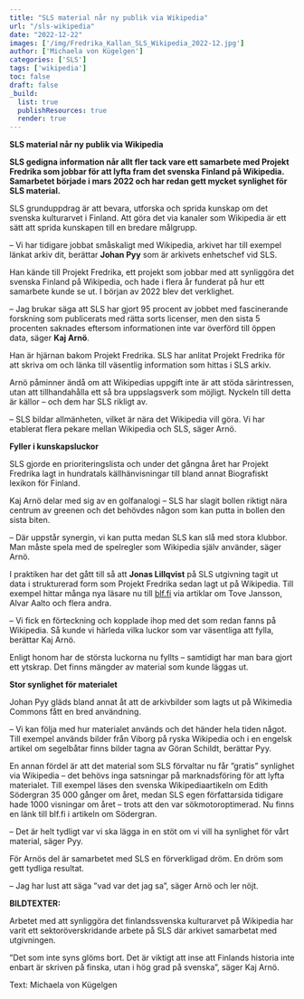 ```yaml
---
title: "SLS material når ny publik via Wikipedia"
url: "/sls-wikipedia"
date: "2022-12-22"
images: ['/img/Fredrika_Kallan_SLS_Wikipedia_2022-12.jpg']
author: ['Michaela von Kügelgen']
categories: ['SLS']
tags: ['wikipedia']
toc: false
draft: false
_build:
  list: true
  publishResources: true
  render: true
---
```


**SLS material når ny publik via Wikipedia**

**SLS gedigna information når allt fler tack vare ett samarbete med Projekt Fredrika som jobbar för att lyfta fram det svenska Finland på Wikipedia. Samarbetet började i mars 2022 och har redan gett mycket synlighet för SLS material.**

SLS grunduppdrag är att bevara, utforska och sprida kunskap om det svenska kulturarvet i Finland. Att göra det via kanaler som Wikipedia är ett sätt att sprida kunskapen till en bredare målgrupp.

– Vi har tidigare jobbat småskaligt med Wikipedia, arkivet har till exempel länkat arkiv dit, berättar **Johan Pyy** som är arkivets enhetschef vid SLS.

Han kände till Projekt Fredrika, ett projekt som jobbar med att synliggöra det svenska Finland på Wikipedia, och hade i flera år funderat på hur ett samarbete kunde se ut. I början av 2022 blev det verklighet.

– Jag brukar säga att SLS har gjort 95 procent av jobbet med fascinerande forskning som publicerats med rätta sorts licenser, men den sista 5 procenten saknades eftersom informationen inte var överförd till öppen data, säger **Kaj Arnö**.

Han är hjärnan bakom Projekt Fredrika. SLS har anlitat Projekt Fredrika för att skriva om och länka till väsentlig information som hittas i SLS arkiv.

Arnö påminner ändå om att Wikipedias uppgift inte är att stöda särintressen, utan att tillhandahålla ett så bra uppslagsverk som möjligt. Nyckeln till detta är källor – och dem har SLS rikligt av.

– SLS bildar allmänheten, vilket är nära det Wikipedia vill göra. Vi har etablerat flera pekare mellan Wikipedia och SLS, säger Arnö.

**Fyller i kunskapsluckor**

SLS gjorde en prioriteringslista och under det gångna året har Projekt Fredrika lagt in hundratals källhänvisningar till bland annat Biografiskt lexikon för Finland.

Kaj Arnö delar med sig av en golfanalogi – SLS har slagit bollen riktigt nära centrum av greenen och det behövdes någon som kan putta in bollen den sista biten.

– Där uppstår synergin, vi kan putta medan SLS kan slå med stora klubbor. Man måste spela med de spelregler som Wikipedia själv använder, säger Arnö.

I praktiken har det gått till så att **Jonas Lillqvist** på SLS utgivning tagit ut data i strukturerad form som Projekt Fredrika sedan lagt ut på Wikipedia. Till exempel hittar många nya läsare nu till [blf.fi](http://blf.fi) via artiklar om Tove Jansson, Alvar Aalto och flera andra.

– Vi fick en förteckning och kopplade ihop med det som redan fanns på Wikipedia. Så kunde vi härleda vilka luckor som var väsentliga att fylla, berättar Kaj Arnö.

Enligt honom har de största luckorna nu fyllts – samtidigt har man bara gjort ett ytskrap. Det finns mängder av material som kunde läggas ut.

**Stor synlighet för materialet**

Johan Pyy gläds bland annat åt att de arkivbilder som lagts ut på Wikimedia Commons fått en bred användning.

– Vi kan följa med hur materialet används och det händer hela tiden något. Till exempel används bilder från Viborg på ryska Wikipedia och i en engelsk artikel om segelbåtar finns bilder tagna av Göran Schildt, berättar Pyy.

En annan fördel är att det material som SLS förvaltar nu får ”gratis” synlighet via Wikipedia – det behövs inga satsningar på marknadsföring för att lyfta materialet. Till exempel läses den svenska Wikipediaartikeln om Edith Södergran 35 000 gånger om året, medan SLS egen författarsida tidigare hade 1000 visningar om året – trots att den var sökmotoroptimerad. Nu finns en länk till blf.fi i artikeln om Södergran.

– Det är helt tydligt var vi ska lägga in en stöt om vi vill ha synlighet för vårt material, säger Pyy.

För Arnös del är samarbetet med SLS en förverkligad dröm. En dröm som gett tydliga resultat.

– Jag har lust att säga ”vad var det jag sa”, säger Arnö och ler nöjt.

**BILDTEXTER:**

Arbetet med att synliggöra det finlandssvenska kulturarvet på Wikipedia har varit ett sektoröverskridande arbete på SLS där arkivet samarbetat med utgivningen.

”Det som inte syns glöms bort. Det är viktigt att inse att Finlands historia inte enbart är skriven på finska, utan i hög grad på svenska”, säger Kaj Arnö.

Text: Michaela von Kügelgen
